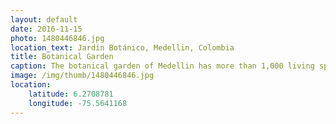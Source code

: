 ```yaml
---
layout: default
date: 2016-11-15
photo: 1480446846.jpg
location_text: Jardín Botánico, Medellin, Colombia
title: Botanical Garden
caption: The botanical garden of Medellin has more than 1,000 living species and 4,500 flowers. I of course did no see nor recognise them all, actually not even a few, but it was nice to chill in there!
image: /img/thumb/1480446846.jpg
location:
    latitude: 6.2708781
    longitude: -75.5641168
---
```

